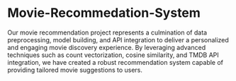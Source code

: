 # Movie-Recommedation-System
Our movie recommendation project represents a culmination of data preprocessing, model building, and API integration to deliver a personalized and engaging movie discovery experience. By leveraging advanced techniques such as count vectorization, cosine similarity, and TMDB API integration, we have created a robust recommendation system capable of providing tailored movie suggestions to users. 
